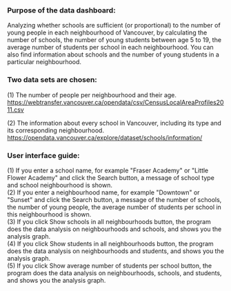 
### Purpose of the data dashboard: 

Analyzing whether schools are sufficient (or proportional) to the number of young people in each neighbourhood of Vancouver, 
by calculating the number of schools, the number of young students between age 5 to 19, the average number of students per school in each neighbourhood.
You can also find information about schools and the number of young students in a particular neighbourhood.


### Two data sets are chosen:

(1) The number of people per neighbourhood and their age. <br>
https://webtransfer.vancouver.ca/opendata/csv/CensusLocalAreaProfiles2011.csv

(2) The information about every school in Vancouver, including its type and its corresponding neighbourhood. <br>
https://opendata.vancouver.ca/explore/dataset/schools/information/


### User interface guide:

(1) If you enter a school name, for example "Fraser Academy" or  "Little Flower Academy" and click the Search button, 
      a message of school type and school neighbourhood is shown. <br>
(2) If you enter a neighbourhood name, for example "Downtown" or "Sunset" and click the Search button,
      a message of the number of schools, the number of young people, the average number of students per school in this neighbourhood is shown. <br>
(3) If you click Show schools in all neighbourhoods button, the program does the data analysis on neighbourhoods and schools, 
     and shows you the analysis graph. <br>
(4)  If you click Show students in all neighbourhoods button, the program does the data analysis on neighbourhoods and students, 
     and shows you the analysis graph. <br>
(5) If you click Show average number of students per school button, the program does the data analysis on neighbourhoods, schools, and students, 
     and shows you the analysis graph. <br>
